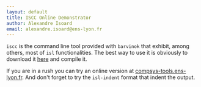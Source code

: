 ```yaml
---
layout: default
title: ISCC Online Demonstrator
author: Alexandre Isoard
email: alexandre.isoard@ens-lyon.fr
---
```


``iscc`` is the command line tool provided with ``barvinok`` that exhibit,
among others, most of ``isl`` functionalities. The best way to use it is
obviously to download it [here][barvinok] and compile it.

If you are in a rush you can try an online version at
[compsys-tools.ens-lyon.fr][compsys-tools]. And don't forget to try the
``isl-indent`` format that indent the output.

[barvinok]: http://freecode.com/projects/barvinok
[compsys-tools]: http://compsys-tools.ens-lyon.fr/iscc/
